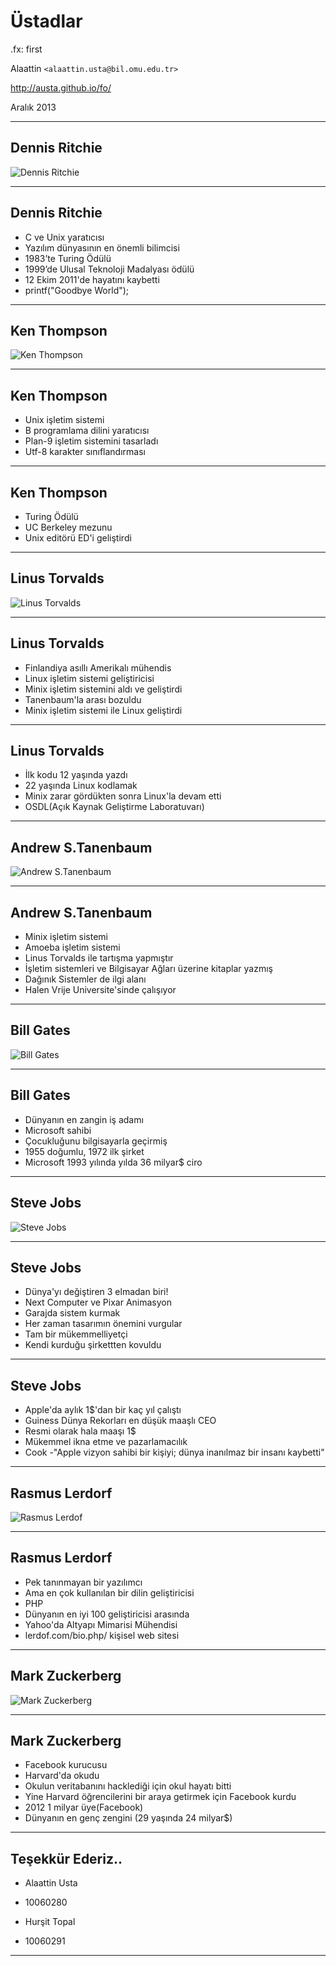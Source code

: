 #   Üstadlar

.fx: first

Alaattin `<alaattin.usta@bil.omu.edu.tr>`

http://austa.github.io/fo/

Aralık 2013

---

##  Dennis Ritchie

![Dennis Ritchie](media/Dennis_MacAlistair_Ritchie_.jpg)

---

##  Dennis Ritchie

- C ve Unix yaratıcısı
- Yazılım dünyasının en önemli bilimcisi
- 1983’te Turing Ödülü
- 1999’de Ulusal Teknoloji Madalyası ödülü
- 12 Ekim 2011'de hayatını kaybetti
- printf("Goodbye World");

---

##  Ken Thompson

![Ken Thompson](media/1997_ken_thompson.jpg)

---

##  Ken Thompson

- Unix işletim sistemi
- B programlama dilini yaratıcısı
- Plan-9 işletim sistemini tasarladı
- Utf-8 karakter sınıflandırması

---

##  Ken Thompson

- Turing Ödülü
- UC Berkeley mezunu
- Unix editörü ED'i geliştirdi

---

## Linus Torvalds

![Linus Torvalds](media/linus-torvalds_64903.jpg)

---

##  Linus Torvalds

- Finlandiya asıllı Amerikalı mühendis
- Linux işletim sistemi geliştiricisi
- Minix işletim sistemini aldı ve geliştirdi
- Tanenbaum'la arası bozuldu
- Minix işletim sistemi ile Linux geliştirdi

---

##  Linus Torvalds

- İlk kodu 12 yaşında yazdı
- 22 yaşında Linux kodlamak
- Minix zarar gördükten sonra Linux'la devam etti
- OSDL(Açık Kaynak Geliştirme Laboratuvarı)

---
##  Andrew S.Tanenbaum
![Andrew S.Tanenbaum](media/350px-AndrewTanenbaum.JPG)

---

##  Andrew S.Tanenbaum

- Minix işletim sistemi
- Amoeba işletim sistemi
- Linus Torvalds ile tartışma yapmıştır
- İşletim sistemleri ve Bilgisayar Ağları üzerine kitaplar yazmış
- Dağınık Sistemler de ilgi alanı
- Halen Vrije Universite'sinde çalışıyor

---


##  Bill Gates
![Bill Gates](media/Bill-Gates_2012907b.jpg)

---

##  Bill Gates

- Dünyanın en zangin iş adamı
- Microsoft sahibi
- Çocukluğunu bilgisayarla geçirmiş
- 1955 doğumlu, 1972 ilk şirket
- Microsoft 1993 yılında yılda 36 milyar$ ciro

---

##  Steve Jobs
![Steve Jobs](media/steve-jobs2.jpg)

---

##  Steve Jobs

- Dünya'yı değiştiren 3 elmadan biri!
- Next Computer ve Pixar Animasyon
- Garajda sistem kurmak
- Her zaman tasarımın önemini vurgular
- Tam bir mükemmelliyetçi
- Kendi kurduğu şirkettten kovuldu

---

##  Steve Jobs

- Apple'da aylık 1$'dan bir kaç yıl çalıştı
- Guiness Dünya Rekorları en düşük maaşlı CEO
- Resmi olarak hala maaşı 1$
- Mükemmel ikna etme ve pazarlamacılık
- Cook -"Apple vizyon sahibi bir kişiyi; dünya inanılmaz bir insanı kaybetti"

---

##  Rasmus Lerdorf
![Rasmus Lerdof](media/Rasmus_Lerdorf_LinuxTag_2002.jpg)

---

##  Rasmus Lerdorf

- Pek tanınmayan bir yazılımcı
- Ama en çok kullanılan bir dilin geliştiricisi
- PHP
- Dünyanın en iyi 100 geliştiricisi arasında
- Yahoo'da Altyapı Mimarisi Mühendisi
- lerdof.com/bio.php/ kişisel web sitesi

---

##  Mark Zuckerberg

![Mark Zuckerberg](media/zuckerberg_2432876b.jpg)

---

##  Mark Zuckerberg

- Facebook kurucusu
- Harvard'da okudu
- Okulun veritabanını hacklediği için okul hayatı bitti
- Yine Harvard öğrencilerini bir araya getirmek için Facebook kurdu
- 2012 1 milyar üye(Facebook)
- Dünyanın en genç zengini (29 yaşında 24 milyar$)

---

##  Teşekkür Ederiz..

- Alaattin Usta
- 10060280

- Hurşit Topal
- 10060291

---
